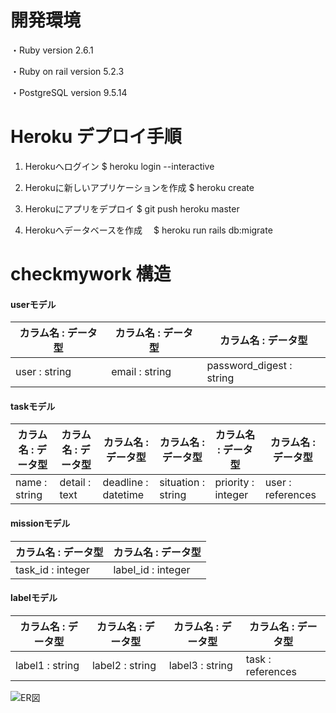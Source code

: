 # 開発環境

・Ruby version 2.6.1

・Ruby on rail version 5.2.3

・PostgreSQL version 9.5.14

# Heroku デプロイ手順

1. Herokuへログイン
  $ heroku login --interactive

2. Herokuに新しいアプリケーションを作成
  $ heroku create

3. Herokuにアプリをデプロイ
  $ git push heroku master

4. Herokuへデータベースを作成
　$ heroku run rails db:migrate

# checkmywork 構造

#### userモデル

|カラム名 : データ型  |カラム名 : データ型  |カラム名 : データ型  |
|---|---|---|
|user : string  |email : string  |password_digest : string  |

#### taskモデル

|カラム名 : データ型  |カラム名 : データ型  |カラム名 : データ型  |カラム名 : データ型  |カラム名 : データ型  |カラム名 : データ型  |
|---|---|---|---|---|---|
|name : string  |detail : text  |deadline : datetime  |situation : string  |priority : integer  |user : references  |

#### missionモデル
|カラム名 : データ型  |カラム名 : データ型  |
|---|---|
|task_id : integer  |label_id : integer  |

#### labelモデル

|カラム名 : データ型  |カラム名 : データ型  |カラム名 : データ型  |カラム名 : データ型  |
|---|---|---|---|
|label1 : string  |label2 : string  |label3 : string  |task : references  |

![ER図](/docs/ER図.png)
